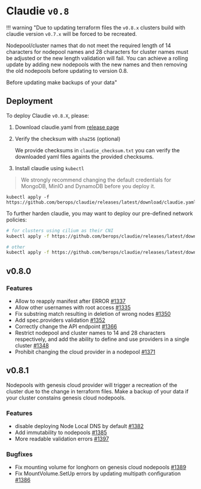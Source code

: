 # Claudie `v0.8`

!!! warning "Due to updating terraform files the `v0.8.x` clusters build with claudie version `v0.7.x` will be forced to be recreated. 

Nodepool/cluster names that do not meet the required length of 14 characters for nodepool names and 28 characters for cluster names must be adjusted or the new length validation will fail. You can achieve a rolling update by adding new nodepools with the new names and then removing the old nodepools before updating to version 0.8. 

Before updating make backups of your data"

## Deployment

To deploy Claudie `v0.8.X`, please:

1. Download claudie.yaml from [release page](https://github.com/berops/claudie/releases)

2. Verify the checksum with `sha256` (optional)

   We provide checksums in `claudie_checksum.txt` you can verify the downloaded yaml files againts the provided checksums.

3. Install claudie using `kubectl`

> We strongly recommend changing the default credentials for MongoDB, MinIO and DynamoDB before you deploy it.

```
kubectl apply -f https://github.com/berops/claudie/releases/latest/download/claudie.yaml
```

To further harden claudie, you may want to deploy our pre-defined network policies:
   ```bash
   # for clusters using cilium as their CNI
   kubectl apply -f https://github.com/berops/claudie/releases/latest/download/network-policy-cilium.yaml
   ```
   ```bash
   # other
   kubectl apply -f https://github.com/berops/claudie/releases/latest/download/network-policy.yaml
   ```


## v0.8.0

### Features

- Allow to reapply manifest after ERROR [#1337](https://github.com/berops/claudie/pull/1337)
- Allow other usernames with root access [#1335](https://github.com/berops/claudie/pull/1335)
- Fix substring match resulting in deletion of wrong nodes [#1350](https://github.com/berops/claudie/pull/1350)
- Add spec.providers validation [#1352](https://github.com/berops/claudie/pull/1352)
- Correctly change the API endpoint [#1366](https://github.com/berops/claudie/pull/1366)
- Restrict nodepool and cluster names to 14 and 28 characters respectively, and add the ability to define and use providers in a single cluster [#1348](https://github.com/berops/claudie/pull/1348)
- Prohibit changing the cloud provider in a nodepool [#1371](https://github.com/berops/claudie/pull/1371)

## v0.8.1

Nodepools with genesis cloud provider will trigger a recreation of the cluster due to the change in terraform files. Make a backup of your data if your cluster constains genesis cloud nodepools.

### Features
- disable deploying Node Local DNS by default [#1382](https://github.com/berops/claudie/pull/1382)
- Add immutability to nodepools [#1385](https://github.com/berops/claudie/pull/1385)
- More readable validation errors [#1397](https://github.com/berops/claudie/pull/1397)

### Bugfixes
- Fix mounting volume for longhorn on genesis cloud nodepools [#1389](https://github.com/berops/claudie/pull/1389)
- Fix MountVolume.SetUp errors by updating multipath configuration [#1386](https://github.com/berops/claudie/pull/1386)
